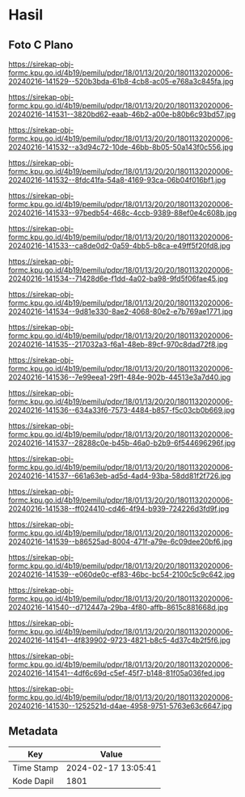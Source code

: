# Hasil

## Foto C Plano

https://sirekap-obj-formc.kpu.go.id/4b19/pemilu/pdpr/18/01/13/20/20/1801132020006-20240216-141529--520b3bda-61b8-4cb8-ac05-e768a3c845fa.jpg

https://sirekap-obj-formc.kpu.go.id/4b19/pemilu/pdpr/18/01/13/20/20/1801132020006-20240216-141531--3820bd62-eaab-46b2-a00e-b80b6c93bd57.jpg

https://sirekap-obj-formc.kpu.go.id/4b19/pemilu/pdpr/18/01/13/20/20/1801132020006-20240216-141532--a3d94c72-10de-46bb-8b05-50a143f0c556.jpg

https://sirekap-obj-formc.kpu.go.id/4b19/pemilu/pdpr/18/01/13/20/20/1801132020006-20240216-141532--8fdc41fa-54a8-4169-93ca-06b04f016bf1.jpg

https://sirekap-obj-formc.kpu.go.id/4b19/pemilu/pdpr/18/01/13/20/20/1801132020006-20240216-141533--97bedb54-468c-4ccb-9389-88ef0e4c608b.jpg

https://sirekap-obj-formc.kpu.go.id/4b19/pemilu/pdpr/18/01/13/20/20/1801132020006-20240216-141533--ca8de0d2-0a59-4bb5-b8ca-e49ff5f20fd8.jpg

https://sirekap-obj-formc.kpu.go.id/4b19/pemilu/pdpr/18/01/13/20/20/1801132020006-20240216-141534--71428d6e-f1dd-4a02-ba98-9fd5f06fae45.jpg

https://sirekap-obj-formc.kpu.go.id/4b19/pemilu/pdpr/18/01/13/20/20/1801132020006-20240216-141534--9d81e330-8ae2-4068-80e2-e7b769ae1771.jpg

https://sirekap-obj-formc.kpu.go.id/4b19/pemilu/pdpr/18/01/13/20/20/1801132020006-20240216-141535--217032a3-f6a1-48eb-89cf-970c8dad72f8.jpg

https://sirekap-obj-formc.kpu.go.id/4b19/pemilu/pdpr/18/01/13/20/20/1801132020006-20240216-141536--7e99eea1-29f1-484e-902b-44513e3a7d40.jpg

https://sirekap-obj-formc.kpu.go.id/4b19/pemilu/pdpr/18/01/13/20/20/1801132020006-20240216-141536--634a33f6-7573-4484-b857-f5c03cb0b669.jpg

https://sirekap-obj-formc.kpu.go.id/4b19/pemilu/pdpr/18/01/13/20/20/1801132020006-20240216-141537--28288c0e-b45b-46a0-b2b9-6f544696296f.jpg

https://sirekap-obj-formc.kpu.go.id/4b19/pemilu/pdpr/18/01/13/20/20/1801132020006-20240216-141537--661a63eb-ad5d-4ad4-93ba-58dd81f2f726.jpg

https://sirekap-obj-formc.kpu.go.id/4b19/pemilu/pdpr/18/01/13/20/20/1801132020006-20240216-141538--ff024410-cd46-4f94-b939-724226d3fd9f.jpg

https://sirekap-obj-formc.kpu.go.id/4b19/pemilu/pdpr/18/01/13/20/20/1801132020006-20240216-141539--b86525ad-8004-471f-a79e-6c09dee20bf6.jpg

https://sirekap-obj-formc.kpu.go.id/4b19/pemilu/pdpr/18/01/13/20/20/1801132020006-20240216-141539--e060de0c-ef83-46bc-bc54-2100c5c9c642.jpg

https://sirekap-obj-formc.kpu.go.id/4b19/pemilu/pdpr/18/01/13/20/20/1801132020006-20240216-141540--d712447a-29ba-4f80-affb-8615c881668d.jpg

https://sirekap-obj-formc.kpu.go.id/4b19/pemilu/pdpr/18/01/13/20/20/1801132020006-20240216-141541--4f839902-9723-4821-b8c5-4d37c4b2f5f6.jpg

https://sirekap-obj-formc.kpu.go.id/4b19/pemilu/pdpr/18/01/13/20/20/1801132020006-20240216-141541--4df6c69d-c5ef-45f7-b148-81f05a036fed.jpg

https://sirekap-obj-formc.kpu.go.id/4b19/pemilu/pdpr/18/01/13/20/20/1801132020006-20240216-141530--1252521d-d4ae-4958-9751-5763e63c6647.jpg


## Metadata

| Key        | Value               |
| ---------- | ------------------- |
| Time Stamp | 2024-02-17 13:05:41 |
| Kode Dapil | 1801                |



